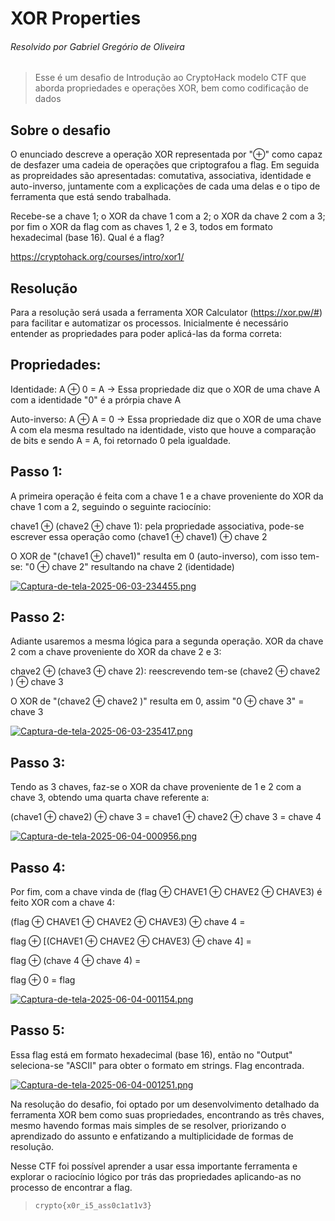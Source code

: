 # XOR Properties
###### Resolvido por Gabriel Gregório de Oliveira
> Esse é um desafio de Introdução ao CryptoHack modelo CTF que aborda propriedades e operações XOR, bem como codificação de dados
## Sobre o desafio
O enunciado descreve a operação XOR representada por "⊕" como capaz de desfazer uma cadeia de operações que criptografou a flag. Em seguida as propreidades são apresentadas: comutativa, associativa, identidade e auto-inverso, juntamente com a explicações de cada uma delas e o tipo de ferramenta que está sendo trabalhada.

Recebe-se a chave 1; o XOR da chave 1 com a 2; o XOR da chave 2 com a 3; por fim o XOR da flag com as chaves 1, 2 e 3, todos em formato hexadecimal (base 16). Qual é a flag?

https://cryptohack.org/courses/intro/xor1/
## Resolução
Para a resolução será usada a ferramenta XOR Calculator (https://xor.pw/#) para facilitar e automatizar os processos.
Inicialmente é necessário entender as propriedades para poder aplicá-las da forma correta:

## Propriedades:
Identidade: A ⊕ 0 = A -> Essa propriedade diz que o XOR de uma chave A com a identidade "0" é a prórpia chave A

Auto-inverso: A ⊕ A = 0 -> Essa propriedade diz que o XOR de uma chave A com ela mesma resultado na identidade, visto que houve a comparação de bits e sendo A = A, foi retornado 0 pela igualdade.

## Passo 1:
A primeira operação é feita com a chave 1 e a chave proveniente do XOR da chave 1 com a 2, seguindo o seguinte raciocínio:


chave1 ⊕ (chave2 ⊕ chave 1): pela propriedade associativa, pode-se escrever essa operação como (chave1 ⊕ chave1) ⊕ chave 2


O XOR de "(chave1 ⊕ chave1)" resulta em 0 (auto-inverso), com isso tem-se: "0 ⊕ chave 2" resultando na chave 2 (identidade)

[![Captura-de-tela-2025-06-03-234455.png](https://i.postimg.cc/x8BntQX7/Captura-de-tela-2025-06-03-234455.png)](https://postimg.cc/1V0k3Lcc)


## Passo 2:
Adiante usaremos a mesma lógica para a segunda operação. XOR da chave 2 com a chave proveniente do XOR da chave 2 e 3:

chave2 ⊕ (chave3 ⊕ chave 2): reescrevendo tem-se (chave2 ⊕ chave2 ) ⊕ chave 3

O XOR de "(chave2 ⊕ chave2 )" resulta em 0, assim "0 ⊕ chave 3"  =   chave 3

[![Captura-de-tela-2025-06-03-235417.png](https://i.postimg.cc/2SkrG0yC/Captura-de-tela-2025-06-03-235417.png)](https://postimg.cc/fJrGTjYP)

## Passo 3:

Tendo as 3 chaves, faz-se o XOR da chave proveniente de 1 e 2 com a chave 3, obtendo uma quarta chave referente a:

(chave1 ⊕ chave2) ⊕ chave 3 = chave1 ⊕ chave2 ⊕ chave 3 = chave 4

[![Captura-de-tela-2025-06-04-000956.png](https://i.postimg.cc/q7gtbJqB/Captura-de-tela-2025-06-04-000956.png)](https://postimg.cc/GBwh91v6)

## Passo 4:

Por fim, com a chave vinda de (flag ⊕ CHAVE1 ⊕ CHAVE2 ⊕ CHAVE3) é feito XOR com a chave 4:

(flag ⊕ CHAVE1 ⊕ CHAVE2 ⊕ CHAVE3) ⊕ chave 4 = 

flag ⊕ [(CHAVE1 ⊕ CHAVE2 ⊕ CHAVE3) ⊕ chave 4] =

flag ⊕ (chave 4 ⊕ chave 4) =

flag ⊕ 0 = flag

[![Captura-de-tela-2025-06-04-001154.png](https://i.postimg.cc/sDVgHj0F/Captura-de-tela-2025-06-04-001154.png)](https://postimg.cc/F1Bv744G)

## Passo 5:

Essa flag está em formato hexadecimal (base 16), então no "Output" seleciona-se "ASCII" para obter o formato em strings. Flag encontrada.

[![Captura-de-tela-2025-06-04-001251.png](https://i.postimg.cc/WbWT9Mkr/Captura-de-tela-2025-06-04-001251.png)](https://postimg.cc/SJMBRYVN)


Na resolução do desafio, foi optado por um desenvolvimento detalhado da ferramenta XOR bem como suas propriedades, encontrando as três chaves, mesmo havendo formas mais simples de se resolver, priorizando o aprendizado do assunto e enfatizando a multiplicidade de formas de resolução.

Nesse CTF foi possível aprender a usar essa importante ferramenta e explorar o raciocínio lógico por trás das propriedades aplicando-as no processo de encontrar a flag.

>`crypto{x0r_i5_ass0c1at1v3}`
 
